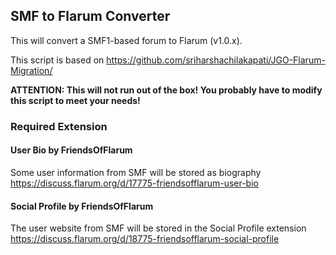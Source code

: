 ## SMF to Flarum Converter
This will convert a SMF1-based forum to Flarum (v1.0.x).

This script is based on https://github.com/sriharshachilakapati/JGO-Flarum-Migration/

**ATTENTION: This will not run out of the box! You probably have to modify this script to meet your needs!**

### Required Extension
#### User Bio by FriendsOfFlarum
Some user information from SMF will be stored as biography
https://discuss.flarum.org/d/17775-friendsofflarum-user-bio

#### Social Profile by FriendsOfFlarum
The user website from SMF will be stored in the Social Profile extension
https://discuss.flarum.org/d/18775-friendsofflarum-social-profile

